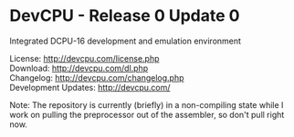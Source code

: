 DevCPU - Release 0 Update 0
======

Integrated DCPU-16 development and emulation environment

License: http://devcpu.com/license.php<br>
Download: http://devcpu.com/dl.php<br>
Changelog: http://devcpu.com/changelog.php<br>
Development Updates: http://devcpu.com/

Note: The repository is currently (briefly) in a non-compiling state while I work on pulling the preprocessor out of the assembler, so don't pull right now.
